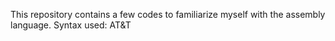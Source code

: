 This repository contains a few codes to familiarize myself with the assembly language. Syntax used: AT&T
